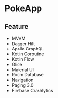 # PokeApp

## Feature
* MVVM
* Dagger Hilt
* Apollo GraphQL
* Kotlin Coroutine
* Kotlin Flow
* Glide
* Material UI
* Room Database
* Navigation
* Paging 3.0
* Firebase Crashlytics
